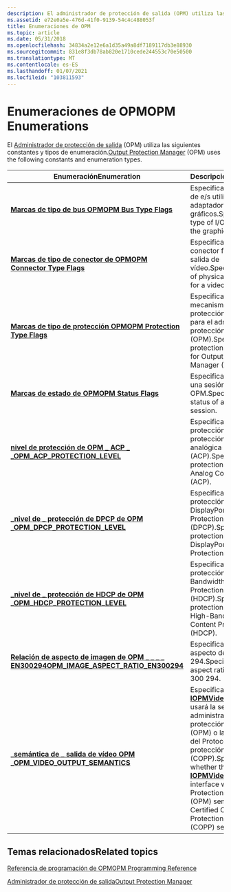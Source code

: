 ```yaml
---
description: El administrador de protección de salida (OPM) utiliza las siguientes constantes y tipos de enumeración.
ms.assetid: e72e0a5e-476d-41f0-9139-54c4c488053f
title: Enumeraciones de OPM
ms.topic: article
ms.date: 05/31/2018
ms.openlocfilehash: 34834a2e12e6a1d35a49a8df7189117db3e88930
ms.sourcegitcommit: 831e8f3db78ab820e1710cede244553c70e50500
ms.translationtype: MT
ms.contentlocale: es-ES
ms.lasthandoff: 01/07/2021
ms.locfileid: "103811593"
---
```

# <a name="opm-enumerations"></a><span data-ttu-id="b579c-103">Enumeraciones de OPM</span><span class="sxs-lookup"><span data-stu-id="b579c-103">OPM Enumerations</span></span>

<span data-ttu-id="b579c-104">El [Administrador de protección de salida](output-protection-manager.md) (OPM) utiliza las siguientes constantes y tipos de enumeración.</span><span class="sxs-lookup"><span data-stu-id="b579c-104">[Output Protection Manager](output-protection-manager.md) (OPM) uses the following constants and enumeration types.</span></span>



| <span data-ttu-id="b579c-105">Enumeración</span><span class="sxs-lookup"><span data-stu-id="b579c-105">Enumeration</span></span>                                                                    | <span data-ttu-id="b579c-106">Descripción</span><span class="sxs-lookup"><span data-stu-id="b579c-106">Description</span></span>                                                                                                                                                                             |
|--------------------------------------------------------------------------------|-----------------------------------------------------------------------------------------------------------------------------------------------------------------------------------------|
| [<span data-ttu-id="b579c-107">**Marcas de tipo de bus OPM**</span><span class="sxs-lookup"><span data-stu-id="b579c-107">**OPM Bus Type Flags**</span></span>](opm-bus-type-flags.md)                               | <span data-ttu-id="b579c-108">Especifica el tipo de bus de e/s utilizado por el adaptador de gráficos.</span><span class="sxs-lookup"><span data-stu-id="b579c-108">Specifies the type of I/O bus used by the graphics adapter.</span></span>                                                                                                                             |
| [<span data-ttu-id="b579c-109">**Marcas de tipo de conector de OPM**</span><span class="sxs-lookup"><span data-stu-id="b579c-109">**OPM Connector Type Flags**</span></span>](opm-connector-type-flags.md)                   | <span data-ttu-id="b579c-110">Especifica el tipo de conector físico para una salida de vídeo.</span><span class="sxs-lookup"><span data-stu-id="b579c-110">Specifies the type of physical connector for a video output.</span></span>                                                                                                                            |
| [<span data-ttu-id="b579c-111">**Marcas de tipo de protección OPM**</span><span class="sxs-lookup"><span data-stu-id="b579c-111">**OPM Protection Type Flags**</span></span>](opm-protection-type-flags.md)                 | <span data-ttu-id="b579c-112">Especifica los mecanismos de protección de salida para el administrador de protección de salida (OPM).</span><span class="sxs-lookup"><span data-stu-id="b579c-112">Specifies output protection mechanisms for Output Protection Manager (OPM).</span></span>                                                                                                             |
| [<span data-ttu-id="b579c-113">**Marcas de estado de OPM**</span><span class="sxs-lookup"><span data-stu-id="b579c-113">**OPM Status Flags**</span></span>](opm-status-flags.md)                                   | <span data-ttu-id="b579c-114">Especifica el estado de una sesión de OPM.</span><span class="sxs-lookup"><span data-stu-id="b579c-114">Specifies the status of an OPM session.</span></span>                                                                                                                                                 |
| [<span data-ttu-id="b579c-115">**nivel de protección de OPM \_ ACP \_ \_**</span><span class="sxs-lookup"><span data-stu-id="b579c-115">**OPM\_ACP\_PROTECTION\_LEVEL**</span></span>](/windows/desktop/api/opmapi/ne-opmapi-opm_acp_protection_level)                | <span data-ttu-id="b579c-116">Especifica el nivel de protección para la protección contra copia analógica (ACP).</span><span class="sxs-lookup"><span data-stu-id="b579c-116">Specifies the protection level for Analog Copy Protection (ACP).</span></span>                                                                                                                        |
| [<span data-ttu-id="b579c-117">**\_nivel de \_ protección de DPCP de OPM \_**</span><span class="sxs-lookup"><span data-stu-id="b579c-117">**OPM\_DPCP\_PROTECTION\_LEVEL**</span></span>](/windows/desktop/api/opmapi/ne-opmapi-opm_dpcp_protection_level)              | <span data-ttu-id="b579c-118">Especifica el nivel de protección de DisplayPort Content Protection (DPCP).</span><span class="sxs-lookup"><span data-stu-id="b579c-118">Specifies the protection level for DisplayPort Content Protection (DPCP).</span></span>                                                                                                               |
| [<span data-ttu-id="b579c-119">**\_nivel de \_ protección de HDCP de OPM \_**</span><span class="sxs-lookup"><span data-stu-id="b579c-119">**OPM\_HDCP\_PROTECTION\_LEVEL**</span></span>](/windows/desktop/api/opmapi/ne-opmapi-opm_hdcp_protection_level)              | <span data-ttu-id="b579c-120">Especifica el nivel de protección de High-Bandwidth Content Protection digital (HDCP).</span><span class="sxs-lookup"><span data-stu-id="b579c-120">Specifies the protection level for High-Bandwidth Digital Content Protection (HDCP).</span></span>                                                                                                    |
| [<span data-ttu-id="b579c-121">**Relación de aspecto de imagen de OPM \_ \_ \_ \_ EN300294**</span><span class="sxs-lookup"><span data-stu-id="b579c-121">**OPM\_IMAGE\_ASPECT\_RATIO\_EN300294**</span></span>](/windows/desktop/api/opmapi/ne-opmapi-opm_image_aspect_ratio_en300294) | <span data-ttu-id="b579c-122">Especifica la relación de aspecto de ETSI EN 300 294.</span><span class="sxs-lookup"><span data-stu-id="b579c-122">Specifies the aspect ratio for ETSI EN 300 294.</span></span>                                                                                                                                         |
| [<span data-ttu-id="b579c-123">**\_semántica de \_ salida de vídeo OPM \_**</span><span class="sxs-lookup"><span data-stu-id="b579c-123">**OPM\_VIDEO\_OUTPUT\_SEMANTICS**</span></span>](/windows/desktop/api/opmapi/ne-opmapi-opm_video_output_semantics)            | <span data-ttu-id="b579c-124">Especifica si la interfaz [**IOPMVideoOutput**](/windows/desktop/api/opmapi/nn-opmapi-iopmvideooutput) usará la semántica de administrador de protección de salida (OPM) o la semántica del Protocolo de protección de la salida (COPP).</span><span class="sxs-lookup"><span data-stu-id="b579c-124">Specifies whether the [**IOPMVideoOutput**](/windows/desktop/api/opmapi/nn-opmapi-iopmvideooutput) interface will use Output Protection Manager (OPM) semantics or Certified Output Protection Protocol (COPP) semantics.</span></span> |



 

## <a name="related-topics"></a><span data-ttu-id="b579c-125">Temas relacionados</span><span class="sxs-lookup"><span data-stu-id="b579c-125">Related topics</span></span>

<dl> <dt>

[<span data-ttu-id="b579c-126">Referencia de programación de OPM</span><span class="sxs-lookup"><span data-stu-id="b579c-126">OPM Programming Reference</span></span>](opm-programming-reference.md)
</dt> <dt>

[<span data-ttu-id="b579c-127">Administrador de protección de salida</span><span class="sxs-lookup"><span data-stu-id="b579c-127">Output Protection Manager</span></span>](output-protection-manager.md)
</dt> </dl>

 

 




